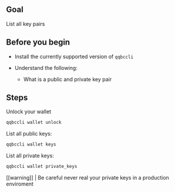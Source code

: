 ## Goal

List all key pairs

## Before you begin

* Install the currently supported version of `qqbccli`

* Understand the following:
  * What is a public and private key pair

## Steps

Unlock your wallet

```sh
qqbccli wallet unlock
```

List all public keys:

```sh
qqbccli wallet keys
```

List all private keys:

```sh
qqbccli wallet private_keys

```

[[warning]]
| Be careful never real your private keys in a production enviroment
